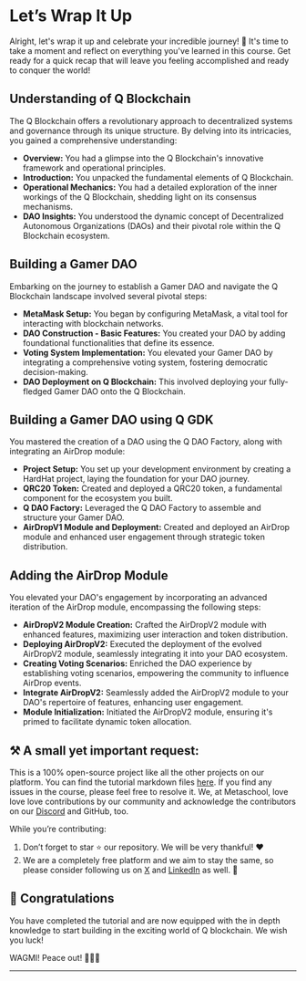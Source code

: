# Let’s Wrap It Up

Alright, let's wrap it up and celebrate your incredible journey! 🎉 It's time to take a moment and reflect on everything you've learned in this course. Get ready for a quick recap that will leave you feeling accomplished and ready to conquer the world! 

## Understanding of Q Blockchain

The Q Blockchain offers a revolutionary approach to decentralized systems and governance through its unique structure. By delving into its intricacies, you gained a comprehensive understanding:

- **Overview:** You had a glimpse into the Q Blockchain's innovative framework and operational principles.
- **Introduction:** You unpacked the fundamental elements of Q Blockchain.
- **Operational Mechanics:** You had a detailed exploration of the inner workings of the Q Blockchain, shedding light on its consensus mechanisms.
- **DAO Insights:** You understood the dynamic concept of Decentralized Autonomous Organizations (DAOs) and their pivotal role within the Q Blockchain ecosystem.

## Building a Gamer DAO

Embarking on the journey to establish a Gamer DAO and navigate the Q Blockchain landscape involved several pivotal steps:

- **MetaMask Setup:** You began by configuring MetaMask, a vital tool for interacting with blockchain networks.
- **DAO Construction - Basic Features:** You created your DAO by adding foundational functionalities that define its essence.
- **Voting System Implementation:** You elevated your Gamer DAO by integrating a comprehensive voting system, fostering democratic decision-making.
- **DAO Deployment on Q Blockchain:** This involved deploying your fully-fledged Gamer DAO onto the Q Blockchain.

## Building a Gamer DAO using Q GDK

You mastered the creation of a DAO using the Q DAO Factory, along with integrating an AirDrop module:

- **Project Setup:** You set up your development environment by creating a HardHat project, laying the foundation for your DAO journey.
- **QRC20 Token:** Created and deployed a QRC20 token, a fundamental component for the ecosystem you built.
- **Q DAO Factory:** Leveraged the Q DAO Factory to assemble and structure your Gamer DAO.
- **AirDropV1 Module and Deployment:** Created and deployed an AirDrop module and enhanced user engagement through strategic token distribution.

## Adding the AirDrop Module

You elevated your DAO's engagement by incorporating an advanced iteration of the AirDrop module, encompassing the following steps:

- **AirDropV2 Module Creation:** Crafted the AirDropV2 module with enhanced features, maximizing user interaction and token distribution.
- **Deploying AirDropV2:** Executed the deployment of the evolved AirDropV2 module, seamlessly integrating it into your DAO ecosystem.
- **Creating Voting Scenarios:** Enriched the DAO experience by establishing voting scenarios, empowering the community to influence AirDrop events.
- **Integrate AirDropV2:** Seamlessly added the AirDropV2 module to your DAO's repertoire of features, enhancing user engagement.
- **Module Initialization:** Initiated the AirDropV2 module, ensuring it's primed to facilitate dynamic token allocation.

## ⚒️ A small yet important request:

This is a 100% open-source project like all the other projects on our platform. You can find the tutorial markdown files [here](https://github.com/0xmetaschool/Learning-Projects/tree/main/Build%20a%20Gamer%20DAO%20on%20Q%20Blockchain). If you find any issues in the course, please feel free to resolve it. We, at Metaschool, love love love contributions by our community and acknowledge the contributors on our [Discord](https://discord.com/invite/vbVMUwXWgc) and GitHub, too.

While you’re contributing:

1. Don’t forget to star ⭐️ our repository. We will be very thankful! ❤️
2. We are a completely free platform and we aim to stay the same, so please consider following us on [X](https://bit.ly/gamer-dao-q-twitter) and [LinkedIn](https://bit.ly/gamer-dao-q-linkedin) as well. 🫶

## 🎊 Congratulations

You have completed the tutorial and are now equipped with the in depth knowledge to start building in the exciting world of Q blockchain. We wish you luck!

WAGMI! Peace out! ✌🏻🔮

---